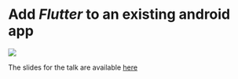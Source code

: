 # Add _Flutter_ to an existing android app

<div style="align=center">
    <img src="https://i.ibb.co/w7PQhZX/image.png" />
</div>

The slides for the talk are available [here](https://docs.google.com/presentation/d/1OPRMiarnL2vnE3ukqw3ew04zxx08JiEEjZMNPv2dK8I/edit?usp=sharing)
